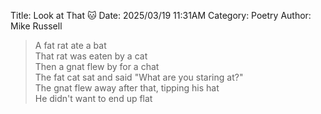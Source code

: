 Title: Look at That 🐱
Date: 2025/03/19 11:31AM
Category: Poetry
Author: Mike Russell

> A fat rat ate a bat<br>
> That rat was eaten by a cat<br>
> Then a gnat flew by for a chat<br>
> The fat cat sat and said "What are you staring at?"<br>
> The gnat flew away after that, tipping his hat<br>
> He didn't want to end up flat
